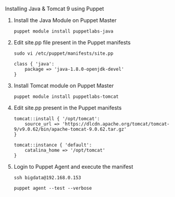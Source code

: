 Installing Java & Tomcat 9 using Puppet

1. Install the Java Module on Puppet Master

    ```
    puppet module install puppetlabs-java
    ```

2. Edit site.pp file present in the Puppet manifests

    ```
    sudo vi /etc/puppet/manifests/site.pp
    ```

    ```
    class { 'java':
        package => 'java-1.8.0-openjdk-devel'
    }
    ```

3. Install Tomcat module on Puppet Master

    ```
    puppet module install puppetlabs-tomcat
    ```

4. Edit site.pp present in the Puppet manifests

    ```
    tomcat::install { '/opt/tomcat':
        source_url => 'https://dlcdn.apache.org/tomcat/tomcat-9/v9.0.62/bin/apache-tomcat-9.0.62.tar.gz'
    }

    tomcat::instance { 'default':
        catalina_home => '/opt/tomcat'
    }
    ```

5. Login to Puppet Agent and execute the manifest

    ```
    ssh bigdata@192.168.0.153
    ```

    ```
    puppet agent --test --verbose
    ```